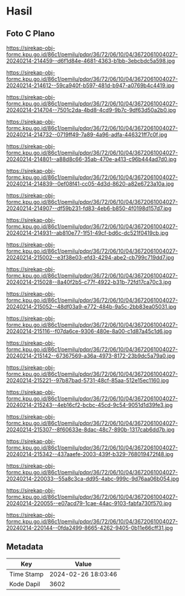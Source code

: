 # Hasil

## Foto C Plano

https://sirekap-obj-formc.kpu.go.id/86c1/pemilu/pdpr/36/72/06/10/04/3672061004027-20240214-214459--d6f1d84e-4681-4363-b1bb-3ebcbdc5a598.jpg

https://sirekap-obj-formc.kpu.go.id/86c1/pemilu/pdpr/36/72/06/10/04/3672061004027-20240214-214612--59ca940f-b597-481d-b947-a0769b4c4419.jpg

https://sirekap-obj-formc.kpu.go.id/86c1/pemilu/pdpr/36/72/06/10/04/3672061004027-20240214-214704--7501c2da-4bd8-4cd9-9b7c-9df63d50a2b0.jpg

https://sirekap-obj-formc.kpu.go.id/86c1/pemilu/pdpr/36/72/06/10/04/3672061004027-20240214-214732--0719ff49-7a89-4a96-adfa-446321ff7c0f.jpg

https://sirekap-obj-formc.kpu.go.id/86c1/pemilu/pdpr/36/72/06/10/04/3672061004027-20240214-214801--a88d8c66-35ab-470e-a413-c96b444ad7d0.jpg

https://sirekap-obj-formc.kpu.go.id/86c1/pemilu/pdpr/36/72/06/10/04/3672061004027-20240214-214839--0ef08f41-cc05-4d3d-8620-a82e6723a10a.jpg

https://sirekap-obj-formc.kpu.go.id/86c1/pemilu/pdpr/36/72/06/10/04/3672061004027-20240214-214907--df59b231-fd83-4eb6-b850-4f0198d157d7.jpg

https://sirekap-obj-formc.kpu.go.id/86c1/pemilu/pdpr/36/72/06/10/04/3672061004027-20240214-214931--ab810e77-1f51-49cf-bd6c-dc521f0419cb.jpg

https://sirekap-obj-formc.kpu.go.id/86c1/pemilu/pdpr/36/72/06/10/04/3672061004027-20240214-215002--e3f38e03-efd3-4294-abe2-cb799c719dd7.jpg

https://sirekap-obj-formc.kpu.go.id/86c1/pemilu/pdpr/36/72/06/10/04/3672061004027-20240214-215028--8a40f2b5-c77f-4922-b31b-72fd17ca70c3.jpg

https://sirekap-obj-formc.kpu.go.id/86c1/pemilu/pdpr/36/72/06/10/04/3672061004027-20240214-215052--48df03a9-e772-484b-9a5c-2bb83ea05031.jpg

https://sirekap-obj-formc.kpu.go.id/86c1/pemilu/pdpr/36/72/06/10/04/3672061004027-20240214-215116--f07da6ce-9306-480e-8a00-c1d87a45c1d6.jpg

https://sirekap-obj-formc.kpu.go.id/86c1/pemilu/pdpr/36/72/06/10/04/3672061004027-20240214-215142--67367569-a36a-4973-8172-23b9dc5a79a0.jpg

https://sirekap-obj-formc.kpu.go.id/86c1/pemilu/pdpr/36/72/06/10/04/3672061004027-20240214-215221--97b87bad-5731-48cf-85aa-512e15ec1160.jpg

https://sirekap-obj-formc.kpu.go.id/86c1/pemilu/pdpr/36/72/06/10/04/3672061004027-20240214-215243--4eb16cf2-bcbc-45cd-9c54-9051d1d39fe3.jpg

https://sirekap-obj-formc.kpu.go.id/86c1/pemilu/pdpr/36/72/06/10/04/3672061004027-20240214-215307--8f60633e-8dac-48c7-890b-1317cab6dd7b.jpg

https://sirekap-obj-formc.kpu.go.id/86c1/pemilu/pdpr/36/72/06/10/04/3672061004027-20240214-215342--437aaefe-2003-439f-b329-768019472f48.jpg

https://sirekap-obj-formc.kpu.go.id/86c1/pemilu/pdpr/36/72/06/10/04/3672061004027-20240214-220033--55a8c3ca-dd95-4abc-999c-9d76aa06b054.jpg

https://sirekap-obj-formc.kpu.go.id/86c1/pemilu/pdpr/36/72/06/10/04/3672061004027-20240214-220055--e07acd79-1cae-44ac-9103-fabfa730f570.jpg

https://sirekap-obj-formc.kpu.go.id/86c1/pemilu/pdpr/36/72/06/10/04/3672061004027-20240214-220144--0fda2499-8665-4262-9405-0b11e66cff31.jpg


## Metadata

| Key        | Value               |
| ---------- | ------------------- |
| Time Stamp | 2024-02-26 18:03:46 |
| Kode Dapil | 3602                |




